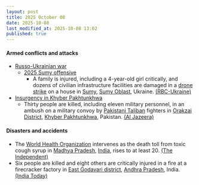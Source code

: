 ```yaml
---
layout: post
title: 2025 October 08
date: 2025-10-08
last_modified_at: 2025-10-08 13:02
published: true
---
```



#### Armed conflicts and attacks

* [Russo-Ukrainian war](https://en.wikipedia.org/wiki/Russo-Ukrainian_war_%282022%E2%80%93present%29 "Russo-Ukrainian war (2022–present)")
  * [2025 Sumy offensive](https://en.wikipedia.org/wiki/2025_Sumy_offensive "2025 Sumy offensive")
    * A family is injured, including a 4-year-old girl critically, and dozens of civilian infrastructure facilities are damaged in a [drone strike](https://en.wikipedia.org/wiki/Drone_warfare "Drone warfare") on a house in [Sumy](https://en.wikipedia.org/wiki/Sumy "Sumy"), [Sumy Oblast](https://en.wikipedia.org/wiki/Sumy_Oblast "Sumy Oblast"), Ukraine. [(RBC-Ukraine)](https://www.msn.com/en-ca/news/world/russia-strikes-ukraine-s-sumy-region-casualties-reported-4-year-old-in-severe-condition/ar-AA1O4zoW?ocid=winp1taskbar&cvid=139fb081d23e42aca8a86db770a80b26&ei=21)
* [Insurgency in Khyber Pakhtunkhwa](https://en.wikipedia.org/wiki/Insurgency_in_Khyber_Pakhtunkhwa "Insurgency in Khyber Pakhtunkhwa")
  * Thirty people are killed, including eleven military personnel, in an ambush on a military convoy by [Pakistani Taliban](https://en.wikipedia.org/wiki/Pakistani_Taliban "Pakistani Taliban") fighters in [Orakzai District](https://en.wikipedia.org/wiki/Orakzai_District "Orakzai District"), [Khyber Pakhtunkhwa](https://en.wikipedia.org/wiki/Khyber_Pakhtunkhwa "Khyber Pakhtunkhwa"), Pakistan. [(Al Jazeera)](https://www.aljazeera.com/news/2025/10/8/dozens-killed-as-pakistani-army-fighters-clash-near-afghan-border)

#### Disasters and accidents

* The [World Health Organization](https://en.wikipedia.org/wiki/World_Health_Organization "World Health Organization") intervenes as the death toll from toxic cough syrup in [Madhya Pradesh](https://en.wikipedia.org/wiki/Madhya_Pradesh "Madhya Pradesh"), [India](https://en.wikipedia.org/wiki/India "India"), rises to at least 20. [(The Independent)](https://www.msn.com/en-ca/health/other/who-intervenes-as-death-toll-from-toxic-cough-syrup-in-india-rises-to-20/ar-AA1O4rNW?ocid=winp1taskbar&cvid=1e9099d5d705438cf0aac688cf4361f3&ei=7)
* Six people are killed and eight others are critically injured in a fire at a firecracker factory in [East Godavari district](https://en.wikipedia.org/wiki/East_Godavari_district "East Godavari district"), [Andhra Pradesh](https://en.wikipedia.org/wiki/Andhra_Pradesh "Andhra Pradesh"), India. [(India Today)](https://www.indiatoday.in/india/andhra-pradesh/story/andhra-pradesh-firecracker-factor-fire-workers-dead-burn-injuries-2799715-2025-10-08)
